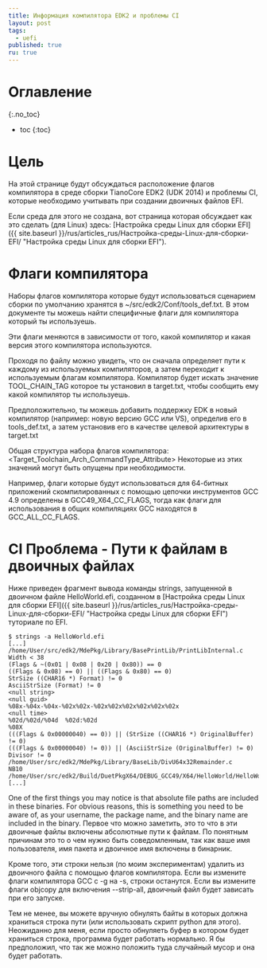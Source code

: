 ```yaml
---
title: Информация компилятора EDK2 и проблемы CI
layout: post
tags:
  - uefi
published: true
ru: true
---
```


# Оглавление
{:.no_toc}

* toc
{:toc}

# Цель

На этой странице будут обсуждаться расположение флагов компилятора в среде сборки TianoCore EDK2 (UDK 2014) и проблемы CI, которые необходимо учитывать при создании двоичных файлов EFI.

Если среда для этого не создана, вот страница которая обсуждает как это сделать (для Linux) здесь: [Настройка среды Linux для сборки EFI]({{ site.baseurl }}/rus/articles_rus/Настройка-среды-Linux-для-сборки-EFI/ "Настройка среды Linux для сборки EFI").


# Флаги компилятора

Наборы флагов компилятора которые будут использоваться сценарием сборки по умолчанию хранятся в ~/src/edk2/Conf/tools_def.txt. В этом документе ты можешь найти специфичные флаги для компилятора который ты используешь.

Эти флаги меняются в зависимости от того, какой компилятор и какая версия этого компилятора используются.

Проходя по файлу можно увидеть, что он сначала определяет пути к каждому из используемых компиляторов, а затем переходит к используемым флагам компилятора. Компилятор будет искать значение TOOL_CHAIN_TAG которое ты установил в target.txt, чтобы сообщить ему какой компилятор ты используешь.

Предположительно, ты можешь добавить поддержку EDK в новый компилятор (например: новую версию GCC или VS), определив его в tools_def.txt, а затем установив его в качестве целевой архитектуры в target.txt

Общая структура набора флагов компилятора: <Target_Toolchain_Arch_CommandType_Attribute>
Некоторые из этих значений могут быть опущены при необходимости.

Например, флаги которые будут использоваться для 64-битных приложений скомпилированных с помощью цепочки инструментов GCC 4.9 определены в GCC49_X64_CC_FLAGS, тогда как флаги для использования в общих компиляциях GCC находятся в GCC_ALL_CC_FLAGS.

# CI Проблема - Пути к файлам в двоичных файлах

Ниже приведен фрагмент вывода команды strings, запущенной в двоичном файле HelloWorld.efi, созданном в [Настройка среды Linux для сборки EFI]({{ site.baseurl }}/rus/articles_rus/Настройка-среды-Linux-для-сборки-EFI/ "Настройка среды Linux для сборки EFI") туториале по EFI.

~~~
$ strings -a HelloWorld.efi
[...]
/home/User/src/edk2/MdePkg/Library/BasePrintLib/PrintLibInternal.c
Width < 38
(Flags & ~(0x01 | 0x08 | 0x20 | 0x80)) == 0
((Flags & 0x08) == 0) || ((Flags & 0x80) == 0)
StrSize ((CHAR16 *) Format) != 0
AsciiStrSize (Format) != 0
<null string>
<null guid>
%08x-%04x-%04x-%02x%02x-%02x%02x%02x%02x%02x%02x
<null time>
%02d/%02d/%04d  %02d:%02d
%08X
(((Flags & 0x00000040) == 0)) || (StrSize ((CHAR16 *) OriginalBuffer) != 0)
(((Flags & 0x00000040) != 0)) || (AsciiStrSize (OriginalBuffer) != 0)
Divisor != 0
/home/User/src/edk2/MdePkg/Library/BaseLib/DivU64x32Remainder.c
NB10
/home/User/src/edk2/Build/DuetPkgX64/DEBUG_GCC49/X64/HelloWorld/HelloWorld/DEBUG/HelloWorld.dll
[...]
~~~

One of the first things you may notice is that absolute file paths are included in these binaries. For obvious reasons, this is something you need to be aware of, as your username, the package name, and the binary name are included in the binary.
Первое что можно заметить, это то что в эти двоичные файлы включены абсолютные пути к файлам. По понятным причинам это то о чем нужно быть соведомленным, так как ваше имя пользователя, имя пакета и двоичное имя включены в бинарник.

Кроме того, эти строки нельзя (по моим экспериментам) удалить из двоичного файла с помощью флагов компилятора. Если вы измените флаги компилятора GCC с -g на -s, строки останутся. Если вы измените флаги objcopy для включения --strip-all, двоичный файл будет зависать при его запуске.

Тем не менее, вы можете вручную обнулять байты в которых должна храниться строка пути (или использовать скрипт python для этого). Неожиданно для меня, если просто обнуляеть буфер в котором будет храниться строка, программа будет работать нормально. Я бы предположил, что так же можно положить туда случайный мусор и она будет работать.
